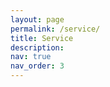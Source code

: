 ```yaml
---
layout: page
permalink: /service/
title: Service
description: 
nav: true
nav_order: 3
---
```


<style>
.service-grid {
  display: grid;
  grid-template-columns: repeat(auto-fit, minmax(300px, 1fr));
  gap: 2rem;
  margin-top: 2rem;
}
.service-card {
  opacity: 0;
  transform: translateY(30px);
  transition: opacity 0.8s ease-out, transform 0.8s ease-out;
  border-left: 4px solid #a78bfa;
  padding-left: 1rem;
}
.service-card.visible {
  opacity: 1;
  transform: translateY(0);
}
.service-card h4 {
  font-size: 1.2rem;
  margin-bottom: 0.6rem;
}
.service-card ul {
  margin-top: 0;
  padding-left: 1.2rem;
}
</style>

<div class="service-grid">

  <div class="service-card">
    <h4>Journal Reviewer</h4>
    <ul>
      <li>IEEE Transactions on Robotics (T-RO)</li>
      <li>IEEE Robotics & Automation Magazine (RAM)</li>
      <li>Nonlinear Dynamics</li>
      <li>Journal of the Franklin Institute</li>
    </ul>
  </div>

  <div class="service-card">
    <h4>Conference Reviewer</h4>
    <ul>
      <li>European Control Conference (ECC 2023, 2024)</li>
      <li>American Control Conference (ACC 2021)</li>
      <li>IFAC MICNON 2021</li>
    </ul>
  </div>

  <div class="service-card">
    <h4>Teaching Assistance</h4>
    <ul>
      <li>Master course: Robotics  
          (University of Groningen, FSE, Fall 2020–2022)</li>
    </ul>
  </div>

  <div class="service-card">
    <h4>Professional Memberships</h4>
    <ul>
      <li>Dutch Institute of Systems and Control (DISC)</li>
      <li>Jan C. Willems Center for Systems and Control</li>
    </ul>
  </div>

</div>

<script>
  document.addEventListener("DOMContentLoaded", function () {
    const observer = new IntersectionObserver(entries => {
      entries.forEach(entry => {
        if (entry.isIntersecting) {
          entry.target.classList.add("visible");
        }
      });
    }, { threshold: 0.15 });

    document.querySelectorAll(".service-card").forEach(el => {
      observer.observe(el);
    });
  });
</script>
